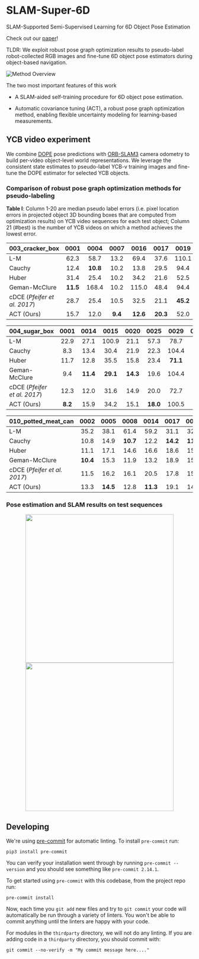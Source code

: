 # SLAM-Super-6D
SLAM-Supported Semi-Supervised Learning for 6D Object Pose Estimation

Check out our [paper](https://arxiv.org/pdf/2203.04424.pdf)!

TLDR: We exploit robust pose graph optimization results to pseudo-label robot-collected RGB images and fine-tune 6D object pose estimators during object-based navigation.

![Method Overview](https://drive.google.com/uc?export=view&id=1sdTURiSuy8IlMDEZNW4DhoKklaWhk4pY)

The two most important features of this work

- A SLAM-aided self-training procedure for 6D object pose estimation.

- Automatic covariance tuning (ACT), a robust pose graph optimization method, enabling flexible uncertainty modeling for learning-based measurements.

## YCB video experiment

We combine [DOPE](https://github.com/NVlabs/Deep_Object_Pose) pose predictions with [ORB-SLAM3](https://github.com/UZ-SLAMLab/ORB_SLAM3) camera odometry to build per-video object-level world representations.
We leverage the consistent state estimates to pseudo-label YCB-v training images and fine-tune the DOPE estimator for selected YCB objects.

### Comparison of robust pose graph optimization methods for pseudo-labeling

**Table I**: Column 1-20 are median pseudo label errors (i.e. pixel location errors in projected object 3D bounding boxes that are computed from optimization results) on YCB video sequences for each test object; Column 21 (#best) is the number of YCB videos on which a method achieves the lowest error.

|003_cracker_box             |0001    |0004     |0007   |0016    |0017    |0019    |0025    |0029    |0035   |0041    |0044    |0045     |0050    |0054    |0059    |0066    |0070    |0074    |0082     |0085     |#best|
|---                         |:-:     |:-:      |:-:    |:-:     |:-:     |:-:     |:-:     |:-:     |:-:    |:-:     |:-:     |:-:      |:-:     |:-:     |:-:     |:-:     |:-:     |:-:     |:-:      |:-:      |:-:  |
|L-M                         |62.3    |58.7     |13.2   |69.4    |37.6    |110.1   |101.6   |86.1    |9.6    |21.5    |79.4    |140.0    |46.8    |152.7   |152.6   |79.0    |117.3   |139.5   |250.3    |183.2    |0    |
|Cauchy                      |12.4    |**10.8** |10.2   |13.8    |29.5    |94.4    |171.4   |179.9   |**6.6**|9.6     |133.3   |169.9    |16.3    |**13.9**|131.7   |23.8    |**25.5**|102.6   |267.3    |137.5    |4    |
|Huber                       |31.4    |25.4     |10.2   |34.2    |21.6    |52.5    |57.0    |72.4    |8.0    |11.6    |38.7    |**127.8**|21.2    |68.0    |74.8    |46.8    |39.1    |68.7    |267.3    |153.4    |1    |
|Geman-McClure               |**11.5**|168.4    |10.2   |115.0   |48.4    |94.4    |171.4   |179.9   |6.6    |**9.5** |133.3   |169.9    |46.8    |77.1    |131.7   |182.7   |27.0    |102.6   |267.3    |137.5    |2    |
|cDCE (*Pfeifer et al. 2017*)|28.7    |25.4     |10.5   |32.5    |21.1    |**45.2**|58.9    |**70.5**|7.8    |11.5    |38.0    |128.1    |24.4    |56.7    |55.6    |41.3    |37.7    |60.9    |**238.7**|**114.2**|4    |
|ACT (Ours)                  |15.7    |12.0     |**9.4**|**12.6**|**20.3**|52.0    |**15.4**|238.3   |6.9    |10.8    |**28.8**|135.4    |**10.4**|18.7    |**21.3**|**22.3**|26.1    |**34.6**|795.2    |180.0    |**9**|


|004_sugar_box               |0001   |0014    |0015    |0020    |0025    |0029    |0033   |0036    |0037    |0043   |0049    |0051    |0054   |0055    |0058   |0060    |0074    |0077    |0085    |0089    |#best |
|---                         |:-:    |:-:     |:-:     |:-:     |:-:     |:-:     |:-:    |:-:     |:-:     |:-:    |:-:     |:-:     |:-:    |:-:     |:-:    |:-:     |:-:     |:-:     |:-:     |:-:     |:-:   |
|L-M                         |22.9   |27.1    |100.9   |21.1    |57.3    |78.7    |7.1    |14.7    |15.7    |21.0   |14.8    |11.8    |57.9   |41.2    |48.7   |67.0    |71.5    |68.3    |67.7    |89.8    |0     |
|Cauchy                      |8.3    |13.4    |30.4    |21.9    |22.3    |104.4   |6.4    |11.7    |10.6    |16.1   |**8.8** |9.3     |54.8   |16.4    |11.8   |47.5    |39.3    |16.1    |31.4    |42.6    |1     |
|Huber                       |11.7   |12.8    |35.5    |15.8    |23.4    |**71.1**|6.6    |12.5    |11.3    |15.7   |10.9    |9.8     |30.2   |16.7    |11.1   |**47.2**|**26.4**|22.7    |33.7    |32.9    |3     |
|Geman-McClure               |9.4    |**11.4**|**29.1**|**14.3**|19.6    |104.4   |6.4    |10.9    |**10.2**|**7.4**|10.5    |8.3     |54.8   |38.5    |10.0   |76.2    |61.5    |15.6    |31.4    |**24.9**|6     |
|cDCE (*Pfeifer et al. 2017*)|12.3   |12.0    |31.6    |14.9    |20.0    |72.7    |6.5    |13.5    |11.1    |16.3   |10.9    |9.4     |35.4   |21.8    |18.3   |60.8    |27.1    |29.9    |28.7    |28.1    |0     |
|ACT (Ours)                  |**8.2**|15.9    |34.2    |15.1    |**18.0**|100.5   |**6.1**|**10.5**|10.2    |16.7   |9.2       |**8.3**|**19.4**|**11.8**|**8.6**|55.5    |35.4    |**14.4**|**23.0**|40.3    |**10**|

|010_potted_meat_can         |0002    |0005    |0008    |0014    |0017    |0023    |0026   |0029    |0034   |0039    |0043    |0047    |0049    |0053    |0059    |0060    |0061    |0073     |0077     |0087    |#best|
|---                         |:-:     |:-:     |:-:     |:-:     |:-:     |:-:     |:-:    |:-:     |:-:    |:-:     |:-:     |:-:     |:-:     |:-:     |:-:     |:-:     |:-:     |:-:      |:-:      |:-:     |:-:  |
|L-M                         |35.2    |38.1    |61.4    |59.2    |31.1    |32.8    |17.5   |22.1    |13.8   |43.1    |39.5    |67.8    |151.1   |42.7    |17.8    |87.2    |47.6    |337.3    |247.8    |24.5    |0    |
|Cauchy                      |10.8    |14.9    |**10.7**|12.2    |**14.2**|**11.7**|11.4   |32.4    |10.1   |22.9    |16.4    |13.2    |14.3    |12.4    |**12.8**|**32.3**|45.7    |**320.9**|193.4    |22.6    |6    |
|Huber                       |11.1    |17.1    |14.6    |16.6    |18.6    |15.5    |11.8   |16.9    |10.7   |**18.0**|15.0    |15.2    |89.8    |12.8    |13.4    |42.9    |27.5    |359.2    |201.6    |25.5    |1    |
|Geman-McClure               |**10.4**|15.3    |11.9    |13.2    |18.9    |15.2    |**9.1**|**14.1**|9.9    |20.0    |16.3    |14.0    |14.4    |**12.3**|13.0    |55.0    |42.7    |320.9    |209.4    |**19.9**|5    |
|cDCE (*Pfeifer et al. 2017*)|11.5    |16.2    |16.1    |20.5    |17.8    |15.3    |11.2   |18.4    |11.6   |19.2    |16.5    |17.2    |54.5    |13.1    |13.9    |34.9    |**27.2**|385.8    |195.5    |23.4    |1    |
|ACT (Ours)                  |13.3    |**14.5**|12.8    |**11.3**|19.1    |14.0    |10.4   |21.6    |**9.7**|20.2    |**13.5**|**13.0**|**13.3**|16.0    |13.4    |40.9    |28.9    |385.6    |**192.7**|20.6    |**7**|

### Pose estimation and SLAM results on test sequences

<p align="middle">
    <img src="media/YCB-v-test.gif" width="400">
    <img src="media/YCB-v-test-slam.gif" width="400">
    <!-- <img src="https://drive.google.com/uc?export=view&id=1hCG_yahIi0OuEeuma-M1SOw3QnW9C-DA" width="400"> -->
    <!-- <img src="https://drive.google.com/uc?export=view&id=164MzFQubQy-YUjDYhjq-R3KpF7Aor86J" width="400"> -->
</p>

## Developing

We're using [pre-commit](https://pre-commit.com/) for automatic linting. To install `pre-commit` run:
```
pip3 install pre-commit
```
You can verify your installation went through by running `pre-commit --version` and you should see something like `pre-commit 2.14.1`.

To get started using `pre-commit` with this codebase, from the project repo run:
```
pre-commit install
```
Now, each time you `git add` new files and try to `git commit` your code will automatically be run through a variety of linters. You won't be able to commit anything until the linters are happy with your code.

For modules in the `thirdparty` directory, we will not do any linting. If you are adding code in a `thirdparty` directory, you should commit with:
```
git commit --no-verify -m "My commit message here...."
```
